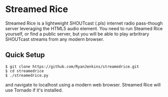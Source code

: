 # Streamed Rice

Streamed Rice is a lightweight SHOUTcast (.pls) internet radio pass-though server leveraging the HTML5 audio element. You need to run Steamed Rice yourself, or find a public server, but you will be able to play arbritrary SHOUTcast streams from any modern browser.

## Quick Setup
```
$ git clone https://github.com/RyanJenkins/streamedrice.git
$ cd streamedrice
$ ./streamedrice.py
```

and navigate to localhost using a modern web browser. Streamed Rice will use Tornado if it's installed.
